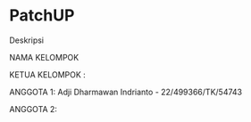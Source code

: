 # PatchUP
Deskripsi


NAMA KELOMPOK

KETUA KELOMPOK :

ANGGOTA 1: Adji Dharmawan Indrianto - 22/499366/TK/54743

ANGGOTA 2:

